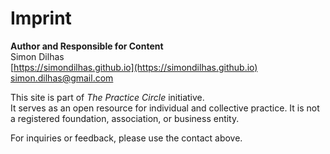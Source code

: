 # Imprint

**Author and Responsible for Content**  
Simon Dilhas  
[https://simondilhas.github.io](https://simondilhas.github.io)  
[simon.dilhas@gmail.com](mailto:simon.dilhas@gmail.com)

This site is part of *The Practice Circle* initiative.  
It serves as an open resource for individual and collective practice. It is not a registered foundation, association, or business entity.

For inquiries or feedback, please use the contact above.

